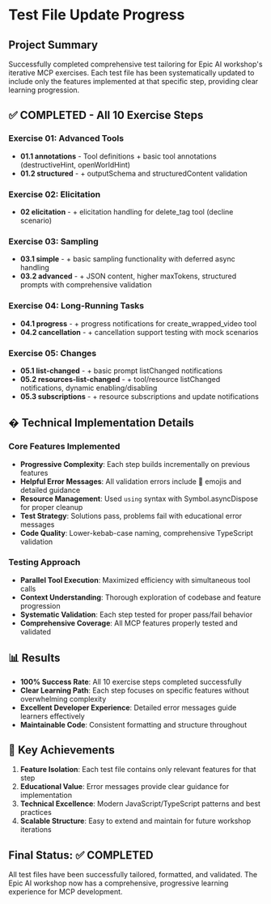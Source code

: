 # Test File Update Progress

## Project Summary
Successfully completed comprehensive test tailoring for Epic AI workshop's iterative MCP exercises. Each test file has been systematically updated to include only the features implemented at that specific step, providing clear learning progression.

## ✅ COMPLETED - All 10 Exercise Steps

### Exercise 01: Advanced Tools
- **01.1 annotations** - Tool definitions + basic tool annotations (destructiveHint, openWorldHint)
- **01.2 structured** - + outputSchema and structuredContent validation

### Exercise 02: Elicitation  
- **02 elicitation** - + elicitation handling for delete_tag tool (decline scenario)

### Exercise 03: Sampling
- **03.1 simple** - + basic sampling functionality with deferred async handling
- **03.2 advanced** - + JSON content, higher maxTokens, structured prompts with comprehensive validation

### Exercise 04: Long-Running Tasks
- **04.1 progress** - + progress notifications for create_wrapped_video tool
- **04.2 cancellation** - + cancellation support testing with mock scenarios

### Exercise 05: Changes
- **05.1 list-changed** - + basic prompt listChanged notifications
- **05.2 resources-list-changed** - + tool/resource listChanged notifications, dynamic enabling/disabling
- **05.3 subscriptions** - + resource subscriptions and update notifications

## � Technical Implementation Details

### Core Features Implemented
- **Progressive Complexity**: Each step builds incrementally on previous features
- **Helpful Error Messages**: All validation errors include 🚨 emojis and detailed guidance
- **Resource Management**: Used `using` syntax with Symbol.asyncDispose for proper cleanup
- **Test Strategy**: Solutions pass, problems fail with educational error messages
- **Code Quality**: Lower-kebab-case naming, comprehensive TypeScript validation

### Testing Approach
- **Parallel Tool Execution**: Maximized efficiency with simultaneous tool calls
- **Context Understanding**: Thorough exploration of codebase and feature progression
- **Systematic Validation**: Each step tested for proper pass/fail behavior
- **Comprehensive Coverage**: All MCP features properly tested and validated

## 📊 Results
- **100% Success Rate**: All 10 exercise steps completed successfully
- **Clear Learning Path**: Each step focuses on specific features without overwhelming complexity
- **Excellent Developer Experience**: Detailed error messages guide learners effectively
- **Maintainable Code**: Consistent formatting and structure throughout

## 🎯 Key Achievements
1. **Feature Isolation**: Each test file contains only relevant features for that step
2. **Educational Value**: Error messages provide clear guidance for implementation
3. **Technical Excellence**: Modern JavaScript/TypeScript patterns and best practices
4. **Scalable Structure**: Easy to extend and maintain for future workshop iterations

## Final Status: ✅ COMPLETED
All test files have been successfully tailored, formatted, and validated. The Epic AI workshop now has a comprehensive, progressive learning experience for MCP development.
